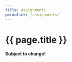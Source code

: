```yaml
---
title: Assignments
permalink: /assignments/
---
```


# {{ page.title }}

<p class="important"><strong>Subject to change!</strong></p>
